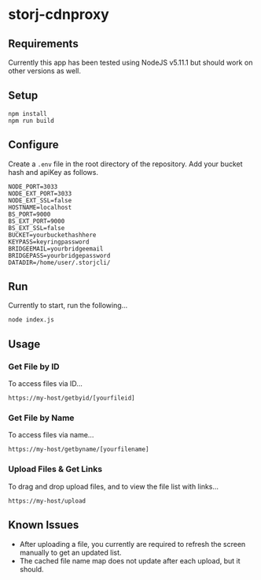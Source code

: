 # storj-cdnproxy

## Requirements
Currently this app has been tested using NodeJS v5.11.1 but should work on other versions as well.

## Setup
```
npm install
npm run build
```

## Configure
Create a `.env` file in the root directory of the repository. Add your bucket hash and apiKey as follows.

```
NODE_PORT=3033
NODE_EXT_PORT=3033
NODE_EXT_SSL=false
HOSTNAME=localhost
BS_PORT=9000
BS_EXT_PORT=9000
BS_EXT_SSL=false
BUCKET=yourbuckethashhere
KEYPASS=keyringpassword
BRIDGEEMAIL=yourbridgeemail
BRIDGEPASS=yourbridgepassword
DATADIR=/home/user/.storjcli/
```

## Run
Currently to start, run the following...

```
node index.js
```

## Usage

### Get File by ID
To access files via ID...
```
https://my-host/getbyid/[yourfileid]
```

### Get File by Name
To access files via name...
```
https://my-host/getbyname/[yourfilename]
```

### Upload Files & Get Links
To drag and drop upload files, and to view the file list with links...
```
https://my-host/upload
```

## Known Issues
+ After uploading a file, you currently are required to refresh the screen manually to get an updated list.
+ The cached file name map does not update after each upload, but it should.

